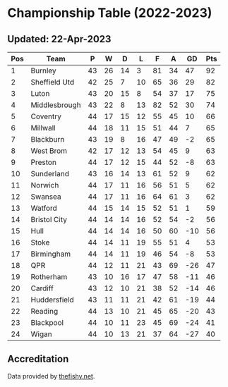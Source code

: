 # Championship Table (2022-2023)
## Updated: 22-Apr-2023

| Pos | Team | P | W | D | L | F | A | GD | Pts |
| --- | --- | --- | --- | --- | --- | --- | --- | --- | --- |
| 1 | Burnley | 43 | 26 | 14 | 3 | 81 | 34 | 47 | 92 |
| 2 | Sheffield Utd | 42 | 25 | 7 | 10 | 65 | 36 | 29 | 82 |
| 3 | Luton | 43 | 20 | 15 | 8 | 54 | 37 | 17 | 75 |
| 4 | Middlesbrough | 43 | 22 | 8 | 13 | 82 | 52 | 30 | 74 |
| 5 | Coventry | 44 | 17 | 15 | 12 | 55 | 45 | 10 | 66 |
| 6 | Millwall | 44 | 18 | 11 | 15 | 51 | 44 | 7 | 65 |
| 7 | Blackburn | 43 | 19 | 8 | 16 | 47 | 49 | -2 | 65 |
| 8 | West Brom | 42 | 17 | 12 | 13 | 54 | 45 | 9 | 63 |
| 9 | Preston | 44 | 17 | 12 | 15 | 44 | 52 | -8 | 63 |
| 10 | Sunderland | 43 | 16 | 14 | 13 | 61 | 52 | 9 | 62 |
| 11 | Norwich | 44 | 17 | 11 | 16 | 56 | 51 | 5 | 62 |
| 12 | Swansea | 44 | 17 | 11 | 16 | 64 | 61 | 3 | 62 |
| 13 | Watford | 44 | 15 | 14 | 15 | 52 | 51 | 1 | 59 |
| 14 | Bristol City | 44 | 14 | 14 | 16 | 52 | 54 | -2 | 56 |
| 15 | Hull | 44 | 14 | 14 | 16 | 50 | 60 | -10 | 56 |
| 16 | Stoke | 44 | 14 | 11 | 19 | 55 | 51 | 4 | 53 |
| 17 | Birmingham | 44 | 14 | 11 | 19 | 46 | 54 | -8 | 53 |
| 18 | QPR | 44 | 12 | 11 | 21 | 43 | 69 | -26 | 47 |
| 19 | Rotherham | 43 | 10 | 16 | 17 | 47 | 58 | -11 | 46 |
| 20 | Cardiff | 43 | 12 | 10 | 21 | 38 | 52 | -14 | 46 |
| 21 | Huddersfield | 43 | 11 | 11 | 21 | 42 | 61 | -19 | 44 |
| 22 | Reading | 44 | 13 | 10 | 21 | 45 | 65 | -20 | 43 |
| 23 | Blackpool | 44 | 10 | 11 | 23 | 45 | 69 | -24 | 41 |
| 24 | Wigan | 44 | 10 | 13 | 21 | 37 | 64 | -27 | 40 |

## Accreditation 

Data provided by [thefishy.net](https://www.thefishy.net/).